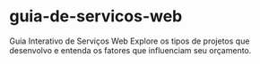 # guia-de-servicos-web
Guia Interativo de Serviços Web Explore os tipos de projetos que desenvolvo e entenda os fatores que influenciam seu orçamento.
